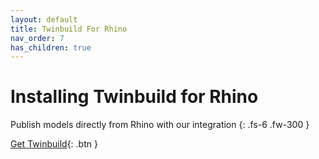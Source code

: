 ```yaml
---
layout: default
title: Twinbuild For Rhino
nav_order: 7
has_children: true
---
```


# Installing Twinbuild for Rhino

Publish models directly from Rhino with our integration
{: .fs-6 .fw-300 }

[Get Twinbuild](https://twinbuild.com/download){: .btn }
